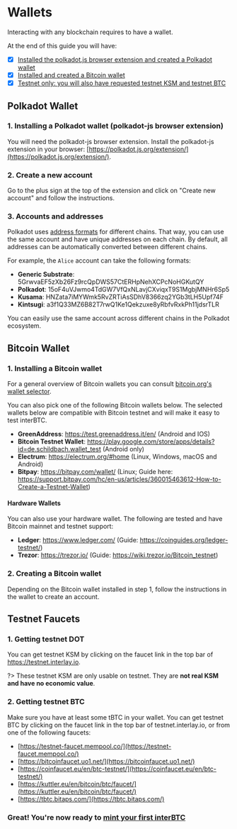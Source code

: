 # Wallets

Interacting with any blockchain requires to have a wallet.

At the end of this guide you will have:

- [x] [Installed the polkadot.js browser extension and created a Polkadot wallet](#polkadot-wallet)
- [x] [Installed and created a Bitcoin wallet](#bitcoin-wallet)
- [x] [Testnet only: you will also have requested testnet KSM and testnet BTC](#testnet-faucets)

## Polkadot Wallet

### 1. Installing a Polkadot wallet (polkadot-js browser extension)

You will need the polkadot-js browser extension. Install the polkadot-js extension in your browser: [https://polkadot.js.org/extension/](https://polkadot.js.org/extension/).

### 2. Create a new account

Go to the plus sign at the top of the extension and click on "Create new account" and follow the instructions.

### 3. Accounts and addresses

Polkadot uses [address formats](https://wiki.polkadot.network/docs/build-ss58-registryhttps://wiki.polkadot.network/docs/learn-accounts#address-format) for different chains. That way, you can use the same account and have unique addresses on each chain. By default, all addresses can be automatically converted between different chains.

For example, the `Alice` account can take the following formats:

- **Generic Substrate**: 5GrwvaEF5zXb26Fz9rcQpDWS57CtERHpNehXCPcNoHGKutQY
- **Polkadot**: 15oF4uVJwmo4TdGW7VfQxNLavjCXviqxT9S1MgbjMNHr6Sp5
- **Kusama**: HNZata7iMYWmk5RvZRTiAsSDhV8366zq2YGb3tLH5Upf74F
- **Kintsugi**: a3f1Q33MZ6B82T7rwQ1Ke1Qekzuxe8yRbfvRxkPh11jdsrTLR

You can easily use the same account across different chains in the Polkadot ecosystem.

## Bitcoin Wallet

### 1. Installing a Bitcoin wallet

For a general overview of Bitcoin wallets you can consult [bitcoin.org's wallet selector](https://bitcoin.org/en/choose-your-wallet?step=5).

You can also pick one of the following Bitcoin wallets below. The selected wallets below are compatible with Bitcoin testnet and will make it easy to test interBTC.

- **GreenAddress**: https://test.greenaddress.it/en/ (Android and IOS)
- **Bitcoin Testnet Wallet**: https://play.google.com/store/apps/details?id=de.schildbach.wallet_test (Android only)
- **Electrum**: https://electrum.org/#home (Linux, Windows, macOS and Android)
- **Bitpay**: https://bitpay.com/wallet/ (Linux; Guide here: https://support.bitpay.com/hc/en-us/articles/360015463612-How-to-Create-a-Testnet-Wallet)

#### Hardware Wallets

You can also use your hardware wallet. The following are tested and have Bitcoin mainnet and testnet support:

- **Ledger**: https://www.ledger.com/ (Guide: https://coinguides.org/ledger-testnet/)
- **Trezor**: https://trezor.io/ (Guide: https://wiki.trezor.io/Bitcoin_testnet)


### 2. Creating a Bitcoin wallet

Depending on the Bitcoin wallet installed in step 1, follow the instructions in the wallet to create an account.

## Testnet Faucets

### 1. Getting testnet DOT

You can get testnet KSM by clicking on the faucet link in the top bar of https://testnet.interlay.io.

?> These testnet KSM are only usable on testnet. They are **not real KSM and have no economic value**.

### 2. Getting testnet BTC

Make sure you have at least some tBTC in your wallet.
You can get testnet BTC by clicking on the faucet link in the top bar of testnet.interlay.io, or from one of the following faucets:

- [https://testnet-faucet.mempool.co/](https://testnet-faucet.mempool.co/)
- [https://bitcoinfaucet.uo1.net/](https://bitcoinfaucet.uo1.net/)
- [https://coinfaucet.eu/en/btc-testnet/](https://coinfaucet.eu/en/btc-testnet/)
- [https://kuttler.eu/en/bitcoin/btc/faucet/](https://kuttler.eu/en/bitcoin/btc/faucet/)
- [https://tbtc.bitaps.com/](https://tbtc.bitaps.com/)

### Great! You're now ready to [ mint your first interBTC](/guides/issue)
